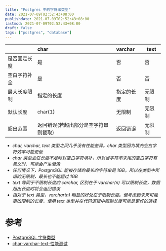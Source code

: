 ```yaml
---
title: "Postgres 中的字符串类型"
date: 2021-07-09T02:52:43+08:00
publishdate: 2021-07-09T02:52:43+08:00
lastmod: 2021-07-09T02:52:43+08:00
draft: false
tags: ["postgres", "database"]
---
```


|              | char                                 | varchar    | text   |
| :----------- | :----------------------------------- | :--------- | ------ |
| 是否固定长度 | 是                                   | 否         | 否     |
| 空白字符补全 | 是                                   | 否         | 否     |
| 最大长度限制 | 指定的长度                           | 指定的长度 | 无限制 |
| 默认长度     | char(1)                              | 无限制     | 无限制 |
| 超出范围     | 返回错误(若超出部分是空字符串则截取) | 返回错误   | 无限制 |

- _char, varchar, text 类型之间几乎没有性能差异。char 类型因为填充空白字符效率可能更低_
- _char 类型会在长度不足时以空白字符填补，所以当字符串末尾的空白字符有意义时，可能会产生混淆_
- _任何情况下，PostgreSQL 能被存储的最长的字符串是 1GB，所以在类型中所谓的无限制，最长也不能超过 1GB_
- _text 等同于不限制长度的 carchar, 区别在于 varchar(n) 可以限制长度，数据超出长度时将会返回错误_
- _相对于 text 类型，varchar(n) 明显的好处在于限制长度。但考虑到未来可能更改限制的长度，使用 text 类型并在代码逻辑中限制长度可能是更好的选择_

# 参考

- [PostgreSQL 字符类型](http://www.postgres.cn/docs/13/datatype-character.html)
- [char-varchar-text-性能测试](https://www.depesz.com/2010/03/02/charx-vs-varcharx-vs-varchar-vs-text/)
